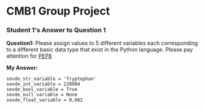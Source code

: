 # __CMB1 Group Project__
### Student 1's Answer to Question 1
**Question1:** Please assign values to 5 different variables each corresponding to
a different basic data type that exist in the Python language. Please pay attention
for [PEP8](https://www.python.org/dev/peps/pep-0008/)

**My Answer:**
```
sevde_str_variable = 'Tryptophan'
sevde_int_variable = 220904
sevde_bool_variable = True
sevde_null_variable = None
sevde_float_variable = 0,082
```
